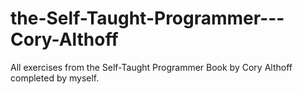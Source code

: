 # the-Self-Taught-Programmer---Cory-Althoff
All exercises from the Self-Taught Programmer Book by Cory Althoff completed by myself.
